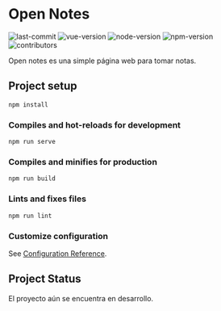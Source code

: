 # Open Notes
![last-commit](https://img.shields.io/github/last-commit/AugustoLL/open-notes)
![vue-version](https://img.shields.io/badge/Vue-2-brightgreen)
![node-version](https://img.shields.io/badge/Node->=12.0.0-brightgreen)
![npm-version](https://img.shields.io/badge/npm->=6.14.0-brightgreen)
![contributors](https://img.shields.io/github/contributors/AugustoLL/open-notes)

Open notes es una simple página web para tomar notas.

## Project setup
```
npm install
```

### Compiles and hot-reloads for development
```
npm run serve
```

### Compiles and minifies for production
```
npm run build
```

### Lints and fixes files
```
npm run lint
```

### Customize configuration
See [Configuration Reference](https://cli.vuejs.org/config/).

## Project Status
El proyecto aún se encuentra en desarrollo.
